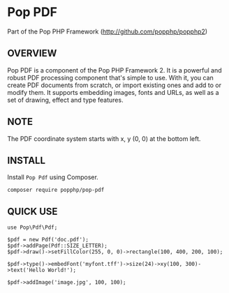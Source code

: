 Pop PDF
=======
Part of the Pop PHP Framework (http://github.com/popphp/popphp2)

OVERVIEW
--------
Pop PDF is a component of the Pop PHP Framework 2. It is a powerful and robust PDF processing
component that's simple to use. With it, you can create PDF documents from scratch, or import
existing ones and add to or modify them. It supports embedding images, fonts and URLs, as well
as a set of drawing, effect and type features.

NOTE
----
The PDF coordinate system starts with x, y (0, 0) at the bottom left.

INSTALL
-------

Install `Pop Pdf` using Composer.

    composer require popphp/pop-pdf

QUICK USE
---------

    use Pop\Pdf\Pdf;
    
    $pdf = new Pdf('doc.pdf');
    $pdf->addPage(Pdf::SIZE_LETTER);
    $pdf->draw()->setFillColor(255, 0, 0)->rectangle(100, 400, 200, 100);

    $pdf->type()->embedFont('myfont.tff')->size(24)->xy(100, 300)->text('Hello World!');

    $pdf->addImage('image.jpg', 100, 100);


